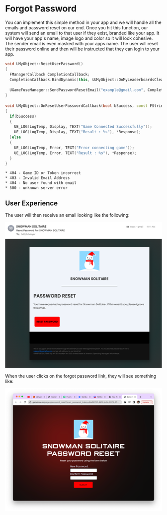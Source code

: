 # Forgot Password

You can implement this simple method in your app and we will handle all the emails and password reset on our end. Once you hit this function, our system will send an email to that user if they exist, branded like your app. It will have your app's name, image logo and color so it will look cohesive. The sender email is even masked with your apps name. The user will reset their password online and then will be instructed that they can login to your app.

```cpp
void UMyObject::ResetUserPassword()
{
  FManagerCallback CompletionCallback;
  CompletionCallback.BindDynamic(this, &UMyObject::OnMyLeaderboardsClearedCallback);

  UGameFuseManager::SendPasswordResetEmail("example@gmail.com", CompletionCallback);
}

void UMyObject::OnResetUserPasswordCallback(bool bSuccess, const FString& Response)
{
  if(bSuccess)
  {
    UE_LOG(LogTemp, Display, TEXT("Game Connected Successfully"));
    UE_LOG(LogTemp, Display, TEXT("Result : %s"), *Response);
  }else
  {
    UE_LOG(LogTemp, Error, TEXT("Error connecting game"));
    UE_LOG(LogTemp, Error, TEXT("Result : %s"), *Response);
  }
}

```

```
* 404 - Game ID or Token incorrect
* 403 - Invalid Email Address
* 404 - No user found with email
* 500 - unknown server error

```
## User Experience

The user will then receive an email looking like the following:

![password](images/password_reset.png)

When the user clicks on the forgot password link, they will see something like:

![password](images/password_2.png)